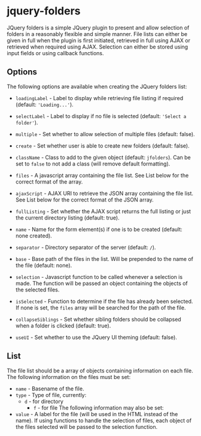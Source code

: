 jquery-folders
==============
JQuery folders is a simple JQuery plugin to present and allow selection of
folders in a reasonably flexible and simple manner. File lists can either be
given in full when the plugin is first initiated, retrieved in full using AJAX
or retrieved when required using AJAX. Selection can either be stored using
input fields or using callback functions.

## Options
The following options are available when creating the JQuery folders list:
* `loadingLabel` - Label to display while retrieving file listing if required
  (default: `'Loading...'`).
* `selectLabel` - Label to display if no file is selected (default:
  `'Select a folder'`).
* `multiple` - Set whether to allow selection of multiple files
  (default: false).
* `create` - Set whether user is able to create new folders (default: false).
* `className` - Class to add to the given object (default: `jfolders`). Can
  be set to `false` to not add a class (will remove default formatting).
* `files` - A javascript array containing the file list. See List below for
  the correct format of the array.
* `ajaxScript` - AJAX URI to retrieve the JSON array containing the file list.
  See List below for the correct format of the JSON array.
* `fullListing` - Set whether the AJAX script returns the full listing or just
  the current directory listing (default: true).
* `name` - Name for the form element(s) if one is to be created (default: none
  created).
* `separator` - Directory separator of the server (default: `/`).
* `base` - Base path of the files in the list. Will be prepended to the name
  of the file (default: none).
* `selection` - Javascript function to be called whenever a selection is made.
  The function will be passed an object containing the objects of the selected
  files.
* `isSelected` - Function to determine if the file has already been selected.
  If none is set, the `files` array will be searched for the path of the file.
* `collapseSiblings` - Set whether sibling folders should be collapsed when a
  folder is clicked (default: true).

* `useUI` - Set whether to use the JQuery UI theming (default: false).

## List
The file list should be a array of objects containing information on each
file. The following information on the files must be set:
* `name` - Basename of the file.
* `type` - Type of file, currently:
  * `d` - for directory
	* `f` - for file
The following information may also be set:
* `value` - A label for the file (will be used in the HTML instead of the
  name).
If using functions to handle the selection of files, each object of the files
selected will be passed to the selection function. 

